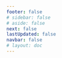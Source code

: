 ```yaml
---
footer: false
# sidebar: false
# aside: false
next: false
lastUpdated: false
navbar: false
# layout: doc
---
```


<script setup>
  const chatPrompts = [
    // दर्द-आधारित खोज क्वेरी - व्यवसाय में भाषा बाधाएं
    { id: "1", text: "बिना उनकी भाषा जाने विदेशी ग्राहकों से कैसे संवाद करें", category: "communication" },
    { id: "2", text: "व्यावसायिक बैठकों के लिए रीयल टाइम अनुवाद", category: "translation" },
    { id: "3", text: "वीडियो कॉल इंटरप्रेटर सॉफ्टवेयर", category: "interpretation" },
    { id: "4", text: "भाषा बाधाओं के कारण खोए हुए सौदे", category: "business-problems" },
    
    // विशिष्ट व्यावसायिक परिदृश्य
    { id: "5", text: "अंतरराष्ट्रीय ग्राहकों को कैसे प्रस्तुति दें", category: "presentations" },
    { id: "6", text: "विभिन्न भाषाओं में उत्पाद डेमो का संचालन", category: "demos" },
    { id: "7", text: "अंतरराष्ट्रीय बिक्री बैठक सर्वोत्तम प्रथाएं", category: "sales" },
    { id: "8", text: "विभिन्न देशों के आपूर्तिकर्ताओं से संवाद", category: "supply-chain" },
    
    // समाधान-खोज क्वेरी
    { id: "9", text: "महंगे मानव दुभाषियों का विकल्प", category: "cost-saving" },
    { id: "10", text: "एआई अनुवाद बनाम मानव अनुवादक तुलना", category: "comparison" },
    { id: "11", text: "व्यवसाय के लिए तत्काल भाषा अनुवाद", category: "instant-translation" },
    { id: "12", text: "बहुभाषी टीम सहयोग टूल्स", category: "collaboration" },
    
    // तकनीकी आवश्यकताएं खोज
    { id: "13", text: "तकनीकी चर्चाओं के लिए अनुवाद सटीकता", category: "accuracy" },
    { id: "14", text: "एंटरप्राइज के लिए सुरक्षित अनुवाद सॉफ्टवेयर", category: "security" },
    { id: "15", text: "मौजूदा वीडियो कॉन्फ्रेंसिंग के साथ एकीकरण", category: "integration" },
    { id: "16", text: "जीडीपीआर अनुपालन अनुवाद सेवा", category: "compliance" },
    
    // आरओआई और व्यावसायिक मूल्य
    { id: "17", text: "अंतरराष्ट्रीय व्यवसाय में गलत संचार की लागत", category: "roi" },
    { id: "18", text: "दुभाषिया लागत बनाम एआई समाधान की गणना", category: "cost-calculator" },
    { id: "19", text: "अंतरराष्ट्रीय बिक्री रूपांतरण दर में वृद्धि", category: "conversion" },
    { id: "20", text: "भाषा प्रशिक्षण के बिना वैश्विक विस्तार", category: "expansion" },
    
    // प्रतियोगी तुलना खोज
    { id: "21", text: "Google Meet अनुवाद सीमाएं", category: "google-meet" },
    { id: "22", text: "Zoom उपशीर्षक अनुवाद समस्याएं", category: "zoom" },
    { id: "23", text: "Microsoft Teams अनुवाद गुणवत्ता मुद्दे", category: "teams" },
    
    // उद्योग-विशिष्ट खोज
    { id: "24", text: "विदेशी आपूर्तिकर्ताओं के साथ विनिर्माण संचार", category: "manufacturing" },
    { id: "25", text: "निर्यात व्यवसाय भाषा समाधान", category: "export" },
]
</script>

<AIChat :prompts="chatPrompts" />